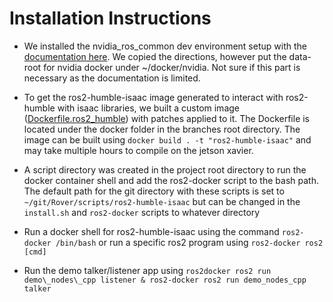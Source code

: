 # Installation Instructions

- We installed the nvidia\_ros\_common dev environment setup with the [documentation here](https://github.com/NVIDIA-ISAAC-ROS/isaac_ros_common/blob/main/docs/dev-env-setup_jetson.md). We copied the directions, however put the data-root for nvidia docker under ~/docker/nvidia. Not sure if this part is necessary as the documentation is limited.


- To get the ros2-humble-isaac image generated to interact with ros2-humble with isaac libraries, we built a custom image ([Dockerfile.ros2_humble](https://github.com/NVIDIA-ISAAC-ROS/isaac_ros_common/blob/main/docker/Dockerfile.ros2_humble)) with patches applied to it. The Dockerfile is located under the docker folder in the branches root directory. The image can be built using `docker build . -t "ros2-humble-isaac"` and may take multiple hours to compile on the jetson xavier.

- A script directory was created in the project root directory to run the docker container shell and add the ros2-docker script to the bash path. The default path for the git directory with these scripts is set to `~/git/Rover/scripts/ros2-humble-isaac` but can be changed in the `install.sh` and `ros2-docker` scripts to whatever directory

- Run a docker shell for ros2-humble-isaac using the command `ros2-docker /bin/bash` or run a specific ros2 program using `ros2-docker ros2 [cmd]`
- Run the demo talker/listener app using `ros2docker ros2 run demo\_nodes\_cpp listener & ros2-docker ros2 run demo_nodes_cpp talker`
